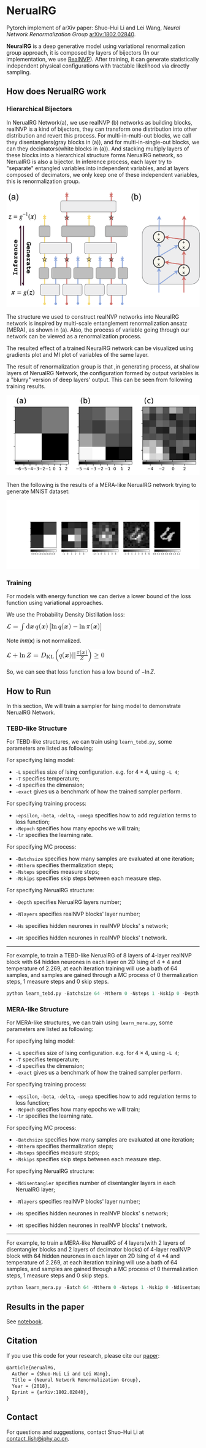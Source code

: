 

# NerualRG 

Pytorch implement of arXiv paper: Shuo-Hui Li and Lei Wang, *Neural Network Renormalization Group* [arXiv:1802.02840](https://arxiv.org/abs/1802.02840).

**NeuralRG** is a deep generative model using variational renormalization group approach, it is composed by layers of bijectors (In our implementation, we use [RealNVP](https://arxiv.org/abs/1605.08803)). After training, it can generate statistically independent physical configurations with tractable likelihood via directly sampling.

## How does NerualRG work

### Hierarchical Bijectors 

In NerualRG Network(a), we use realNVP (b) networks as building blocks, realNVP is a kind of bijectors, they can transform one distribution into other distribution and revert this process. For multi-in-multi-out blocks, we call they disentanglers(gray blocks in (a)), and for multi-in-single-out blocks, we can they decimators(white blocks in (a)). And stacking  multiply layers of these blocks into a hierarchical structure forms NerualRG network, so NerualRG is also a bijector. In inference process, each layer try to "separate" entangled variables into independent variables, and at layers composed of decimators, we only keep one of these independent variables, this is renormalization group.

![NerualRG Network](etc/Nflow.png)

The structure we used to construct realNVP networks into NeuralRG network is inspired by multi-scale entanglement renormalization ansatz (MERA), as shown in (a). Also, the process of variable going through our network can be viewed as a renormalization process.

The resulted effect of a trained NeuralRG network can be visualized using gradients plot and MI plot of variables of the same layer.

The result of renormalization group is that ,in generating process, at shallow layers of NerualRG Network, the configuration formed by output variables is a "blurry" version of deep layers' output. This can be seen from following training results.

![2D Ising Configuration](etc/rg.png)

Then the following is the results of a MERA-like NerualRG network trying to generate MNIST dataset:

![MNIST](etc/mnist.png)

### Training

For models with energy function we can derive a lower bound of the loss function using variational approaches. 

We use the Probability Density Distillation loss:

![eq1](etc/eq1.png)

Note $ln\pi(\boldsymbol{x})$ is not normalized.

![eq2](etc/eq2.png)

So, we can see that loss function has a low bound of $-\ln Z$.

## How to Run 

In this section, We will train a sampler for Ising model to demonstrate NerualRG Network.

### TEBD-like Structure

For TEBD-like structures, we can train using `learn_tebd.py`, some parameters are listed as following:

For specifying Ising model: 

* `-L` specifies size of Ising configuration. e.g. for $4\times4$, using `-L 4`;
* `-T` specifies temperature;
* `-d` specifies the dimension;
* `-exact` gives us a benchmark of how the trained sampler perform.

For specifying training process:

* `-epsilon`, `-beta`, `-delta`, `-omega` specifies how to add regulation terms to loss function;
* `-Nepoch` specifies how many epochs we will train;
* `-lr` specifies the learning rate.

For specifying MC process:

* `-Batchsize` specifies how many samples are evaluated at one iteration;
* `-Ntherm` specifies thermalization steps;
* `-Nsteps` specifies measure steps;
* `-Nskips`  specifies skip steps between each measure step.

For specifying NerualRG structure:

* `-Depth` specifies NerualRG layers number;


* `-Nlayers` specifies realNVP blocks' layer number;
* `-Hs` specifies hidden neurones in realNVP blocks' s network;
* `-Ht` specifies hidden neurones in realNVP blocks' t network.

---

​For example, to train a TEBD-like NerualRG of 8 layers of 4-layer realNVP block with 64 hidden neurones in each layer on 2D Ising of 4 * 4 and temperature of 2.269, at each iteration training will use a bath of 64 samples, and samples are gained through a MC process of 0 thermalization steps, 1 measure steps and 0 skip steps. 

```python
python learn_tebd.py -Batchsize 64 -Ntherm 0 -Nsteps 1 -Nskip 0 -Depth 8 -Nlayers 4 -Hs 64 -Ht 64 -target ising -T 2.269 -L 4 -d 2 -train_model 
```

### MERA-like Structure

For MERA-like structures, we can train using `learn_mera.py`, some parameters are listed as following:

For specifying Ising model: 

- `-L` specifies size of Ising configuration. e.g. for $4\times4$, using `-L 4`;
- `-T` specifies temperature;
- `-d` specifies the dimension;
- `-exact` gives us a benchmark of how the trained sampler perform.

For specifying training process:

- `-epsilon`, `-beta`, `-delta`, `-omega` specifies how to add regulation terms to loss function;
- `-Nepoch` specifies how many epochs we will train;
- `-lr` specifies the learning rate.

For specifying MC process:

- `-Batchsize` specifies how many samples are evaluated at one iteration;
- `-Ntherm` specifies thermalization steps;
- `-Nsteps` specifies measure steps;
- `-Nskips`  specifies skip steps between each measure step.

For specifying NerualRG structure:

- `-Ndisentangler` specifies number of disentangler layers in each NerualRG layer;


- `-Nlayers` specifies realNVP blocks' layer number;
- `-Hs` specifies hidden neurones in realNVP blocks' s network;
- `-Ht` specifies hidden neurones in realNVP blocks' t network.

---

For example, to train a MERA-like NerualRG of 4 layers(with 2 layers of disentangler blocks and 2 layers of decimator blocks) of 4-layer realNVP block with 64 hidden neurones in each layer on 2D Ising of 4 *4  and temperature of 2.269, at each iteration training will use a bath of 64 samples, and samples are gained through a MC process of 0 thermalization steps, 1 measure steps and 0 skip steps.

```python
python learn_mera.py -Batch 64 -Ntherm 0 -Nsteps 1 -Nskip 0 -Ndisentangler 1 -Nlayers 4 -Hs 64 -Ht 64 -target ising -T 2.269 -L 4 -d 2 -train_model 
```

## Results in the paper

See [notebook](etc/paper.md).

## Citation

If you use this code for your research, please cite our [paper](https://arxiv.org/abs/1802.02840):

```
@article{nerualRG,
  Author = {Shuo-Hui Li and Lei Wang},
  Title = {Neural Network Renormalization Group},
  Year = {2018},
  Eprint = {arXiv:1802.02840},
}
```

## Contact

For questions and suggestions, contact Shuo-Hui Li at [contact_lish@iphy.ac.cn](mailto:contact_lish@iphy.ac.cn).






